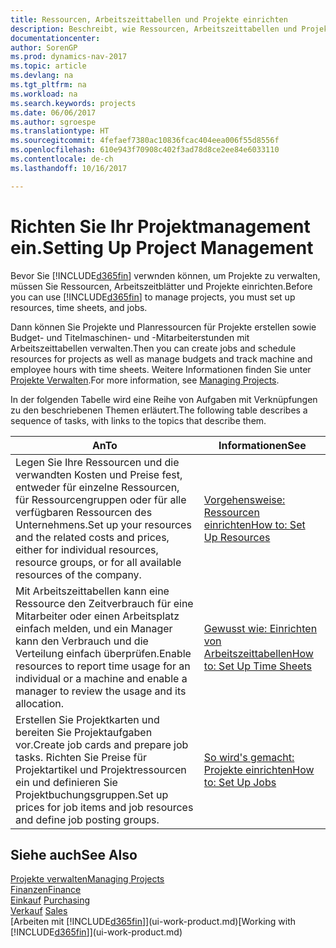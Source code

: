 ```yaml
---
title: Ressourcen, Arbeitszeittabellen und Projekte einrichten
description: Beschreibt, wie Ressourcen, Arbeitszeittabellen und Projekte eingerichtet werden, um Projekte zu verwalten.
documentationcenter: 
author: SorenGP
ms.prod: dynamics-nav-2017
ms.topic: article
ms.devlang: na
ms.tgt_pltfrm: na
ms.workload: na
ms.search.keywords: projects
ms.date: 06/06/2017
ms.author: sgroespe
ms.translationtype: HT
ms.sourcegitcommit: 4fefaef7380ac10836fcac404eea006f55d8556f
ms.openlocfilehash: 610e943f70908c402f3ad78d8ce2ee84e6033110
ms.contentlocale: de-ch
ms.lasthandoff: 10/16/2017

---
```

# <a name="setting-up-project-management"></a><span data-ttu-id="609a5-103">Richten Sie Ihr Projektmanagement ein.</span><span class="sxs-lookup"><span data-stu-id="609a5-103">Setting Up Project Management</span></span>
<span data-ttu-id="609a5-104">Bevor Sie [!INCLUDE[d365fin](includes/d365fin_md.md)] verwnden können, um Projekte zu verwalten, müssen Sie Ressourcen, Arbeitszeitblätter und Projekte einrichten.</span><span class="sxs-lookup"><span data-stu-id="609a5-104">Before you can use [!INCLUDE[d365fin](includes/d365fin_md.md)] to manage projects, you must set up resources, time sheets, and jobs.</span></span>

<span data-ttu-id="609a5-105">Dann können Sie Projekte und Planressourcen für Projekte erstellen sowie Budget- und Titelmaschinen- und -Mitarbeiterstunden mit Arbeitszeittabellen verwalten.</span><span class="sxs-lookup"><span data-stu-id="609a5-105">Then you can create jobs and schedule resources for projects as well as manage budgets and track machine and employee hours with time sheets.</span></span> <span data-ttu-id="609a5-106">Weitere Informationen finden Sie unter [Projekte Verwalten](projects-manage-projects.md).</span><span class="sxs-lookup"><span data-stu-id="609a5-106">For more information, see [Managing Projects](projects-manage-projects.md).</span></span>  

<span data-ttu-id="609a5-107">In der folgenden Tabelle wird eine Reihe von Aufgaben mit Verknüpfungen zu den beschriebenen Themen erläutert.</span><span class="sxs-lookup"><span data-stu-id="609a5-107">The following table describes a sequence of tasks, with links to the topics that describe them.</span></span>

| <span data-ttu-id="609a5-108">An</span><span class="sxs-lookup"><span data-stu-id="609a5-108">To</span></span> | <span data-ttu-id="609a5-109">Informationen</span><span class="sxs-lookup"><span data-stu-id="609a5-109">See</span></span> |
| --- | --- |
| <span data-ttu-id="609a5-110">Legen Sie Ihre Ressourcen und die verwandten Kosten und Preise fest, entweder für einzelne Ressourcen, für Ressourcengruppen oder für alle verfügbaren Ressourcen des Unternehmens.</span><span class="sxs-lookup"><span data-stu-id="609a5-110">Set up your resources and the related costs and prices, either for individual resources, resource groups, or for all available resources of the company.</span></span> |[<span data-ttu-id="609a5-111">Vorgehensweise: Ressourcen einrichten</span><span class="sxs-lookup"><span data-stu-id="609a5-111">How to: Set Up Resources</span></span>](projects-how-setup-resources.md) |
| <span data-ttu-id="609a5-112">Mit Arbeitszeittabellen kann eine Ressource den Zeitverbrauch für eine Mitarbeiter oder einen Arbeitsplatz einfach melden, und ein Manager kann den Verbrauch und die Verteilung einfach überprüfen.</span><span class="sxs-lookup"><span data-stu-id="609a5-112">Enable resources to report time usage for an individual or a machine and enable a manager to review the usage and its allocation.</span></span> |[<span data-ttu-id="609a5-113">Gewusst wie: Einrichten von Arbeitszeittabellen</span><span class="sxs-lookup"><span data-stu-id="609a5-113">How to: Set Up Time Sheets</span></span>](projects-how-setup-time-sheets.md) |
| <span data-ttu-id="609a5-114">Erstellen Sie Projektkarten und bereiten Sie Projektaufgaben vor.</span><span class="sxs-lookup"><span data-stu-id="609a5-114">Create job cards and prepare job tasks.</span></span> <span data-ttu-id="609a5-115">Richten Sie Preise für Projektartikel und Projektressourcen ein und definieren Sie Projektbuchungsgruppen.</span><span class="sxs-lookup"><span data-stu-id="609a5-115">Set up prices for job items and job resources and define job posting groups.</span></span> |[<span data-ttu-id="609a5-116">So wird's gemacht: Projekte einrichten</span><span class="sxs-lookup"><span data-stu-id="609a5-116">How to: Set Up Jobs</span></span>](projects-how-setup-jobs.md) |

## <a name="see-also"></a><span data-ttu-id="609a5-117">Siehe auch</span><span class="sxs-lookup"><span data-stu-id="609a5-117">See Also</span></span>
[<span data-ttu-id="609a5-118">Projekte verwalten</span><span class="sxs-lookup"><span data-stu-id="609a5-118">Managing Projects</span></span>](projects-manage-projects.md)  
[<span data-ttu-id="609a5-119">Finanzen</span><span class="sxs-lookup"><span data-stu-id="609a5-119">Finance</span></span>](finance.md)  
<span data-ttu-id="609a5-120">[Einkauf](purchasing-manage-purchasing.md)       </span><span class="sxs-lookup"><span data-stu-id="609a5-120">[Purchasing](purchasing-manage-purchasing.md)       </span></span>  
<span data-ttu-id="609a5-121">[Verkauf](sales-manage-sales.md)   </span><span class="sxs-lookup"><span data-stu-id="609a5-121">[Sales](sales-manage-sales.md)   </span></span>  
<span data-ttu-id="609a5-122">[Arbeiten mit [!INCLUDE[d365fin](includes/d365fin_md.md)]](ui-work-product.md)</span><span class="sxs-lookup"><span data-stu-id="609a5-122">[Working with [!INCLUDE[d365fin](includes/d365fin_md.md)]](ui-work-product.md)</span></span>  

